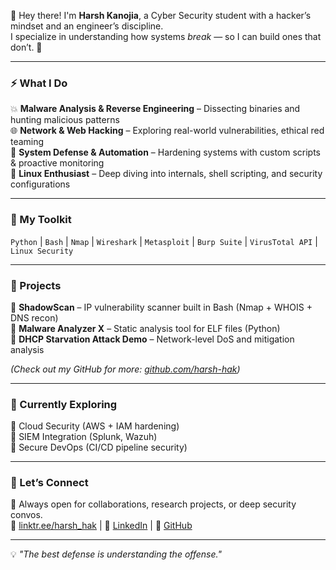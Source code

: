 👋 Hey there! I'm **Harsh Kanojia**, a Cyber Security student with a hacker’s mindset and an engineer’s discipline.  
I specialize in understanding how systems *break* — so I can build ones that don’t. 🔐  

---

### ⚡ What I Do
💥 **Malware Analysis & Reverse Engineering** – Dissecting binaries and hunting malicious patterns  
🌐 **Network & Web Hacking** – Exploring real-world vulnerabilities, ethical red teaming  
🧠 **System Defense & Automation** – Hardening systems with custom scripts & proactive monitoring  
🐧 **Linux Enthusiast** – Deep diving into internals, shell scripting, and security configurations  

---

### 🧰 My Toolkit
`Python` | `Bash` | `Nmap` | `Wireshark` | `Metasploit` | `Burp Suite` | `VirusTotal API` | `Linux Security`

---

### 🚀 Projects
🔹 **ShadowScan** – IP vulnerability scanner built in Bash (Nmap + WHOIS + DNS recon)  
🔹 **Malware Analyzer X** – Static analysis tool for ELF files (Python)  
🔹 **DHCP Starvation Attack Demo** – Network-level DoS and mitigation analysis  

*(Check out my GitHub for more: [github.com/harsh-hak](https://github.com/harsh-hak))*  

---

### 🧩 Currently Exploring
🔸 Cloud Security (AWS + IAM hardening)  
🔸 SIEM Integration (Splunk, Wazuh)  
🔸 Secure DevOps (CI/CD pipeline security)  

---

### 🤝 Let’s Connect
💬 Always open for collaborations, research projects, or deep security convos.  
🔗 [linktr.ee/harsh_hak](https://linktr.ee/harsh_hak) | 🧠 [LinkedIn](https://linkedin.com/in/harsh-kanojia369) | 🐍 [GitHub](https://github.com/harsh-hak)  

---
💡 *"The best defense is understanding the offense."*
